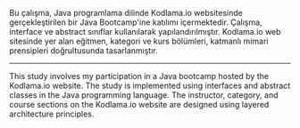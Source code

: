 Bu çalışma, Java programlama dilinde Kodlama.io websitesinde gerçekleştirilen bir Java Bootcamp'ine katılımı içermektedir. Çalışma, interface ve abstract sınıflar kullanılarak yapılandırılmıştır. Kodlama.io web sitesinde yer alan eğitmen, kategori ve kurs bölümleri, katmanlı mimari prensipleri doğrultusunda tasarlanmıştır.

--------------------------------------------------

This study involves my participation in a Java bootcamp hosted by the Kodlama.io website. The study is implemented using interfaces and abstract classes in the Java programming language. The instructor, category, and course sections on the Kodlama.io website are designed using layered architecture principles.
